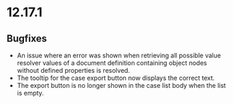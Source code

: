 # 12.17.1

## Bugfixes

* An issue where an error was shown when retrieving all possible value resolver values of a document definition containing object nodes without defined properties is resolved.
* The tooltip for the case export button now displays the correct text.
* The export button is no longer shown in the case list body when the list is empty.
